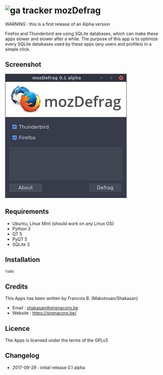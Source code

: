 ![ga tracker](https://www.google-analytics.com/collect?v=1&a=257770996&t=pageview&dl=https%3A%2F%2Fgithub.com%2Fshakasan%2FmozDefrag&ul=en-us&de=UTF-8&cid=978224512.1377738459&tid=UA-38567919-1&z=887657232 "ga tracker")
mozDefrag
=========

WARNING : this is a first release of an Alpha version

Firefox and Thunderbird are using SQLite databases, which can make these apps slower and slower after a while.
The purpose of this app is to optimize every SQLite databases used by these apps (any users and profiles) in a simple click.

Screenshot
----------
![screenshot](/screenshot.jpg?raw=true)

Requirements
------------

* Ubuntu, Linux Mint (should work on any Linux OS)
* Python 3
* QT 5
* PyQT 5
* SQLite 3

Installation
------------

```
todo
```

Credits
-------

This Apps has been written by Francois B. (Makotosan/Shakasan)

* Email : shakasan@sirenacorp.be
* Website : https://sirenacorp.be/

Licence
-------

The Apps is licensed under the terms of the GPLv3

Changelog
---------

* 2017-09-29 : initial release 0.1 alpha
